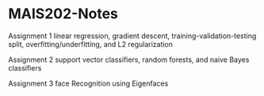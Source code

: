 # MAIS202-Notes
Assignment 1
linear regression, gradient descent, training-validation-testing split, overfitting/underfitting, and L2 regularization

Assignment 2
support vector classifiers, random forests, and naive Bayes classifiers

Assignment 3
face Recognition using Eigenfaces
